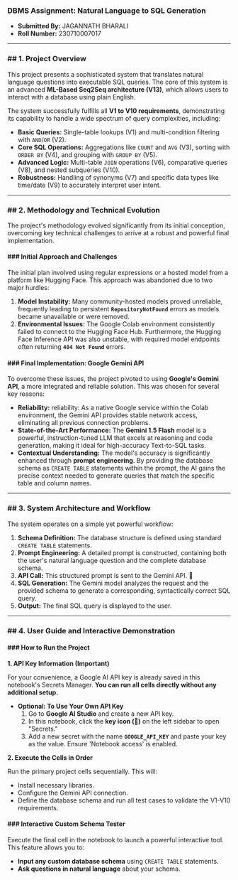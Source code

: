 ### **DBMS Assignment: Natural Language to SQL Generation**

* **Submitted By:** JAGANNATH BHARALI
* **Roll Number:** 230710007017

---

### ## 1. Project Overview

This project presents a sophisticated system that translates natural language questions into executable SQL queries. The core of this system is an advanced **ML-Based Seq2Seq architecture (V13)**, which allows users to interact with a database using plain English.

The system successfully fulfills all **V1 to V10 requirements**, demonstrating its capability to handle a wide spectrum of query complexities, including:

* **Basic Queries:** Single-table lookups (V1) and multi-condition filtering with `AND`/`OR` (V2).
* **Core SQL Operations:** Aggregations like `COUNT` and `AVG` (V3), sorting with `ORDER BY` (V4), and grouping with `GROUP BY` (V5).
* **Advanced Logic:** Multi-table `JOIN` operations (V6), comparative queries (V8), and nested subqueries (V10).
* **Robustness:** Handling of synonyms (V7) and specific data types like time/date (V9) to accurately interpret user intent.

---

### ## 2. Methodology and Technical Evolution

The project's methodology evolved significantly from its initial conception, overcoming key technical challenges to arrive at a robust and powerful final implementation.

#### ### Initial Approach and Challenges

The initial plan involved using regular expressions or a hosted model from a platform like Hugging Face. This approach was abandoned due to two major hurdles:

1.  **Model Instability:** Many community-hosted models proved unreliable, frequently leading to persistent **`RepositoryNotFound`** errors as models became unavailable or were removed.
2.  **Environmental Issues:** The Google Colab environment consistently failed to connect to the Hugging Face Hub. Furthermore, the Hugging Face Inference API was also unstable, with required model endpoints often returning **`404 Not Found`** errors.

#### ### Final Implementation: Google Gemini API

To overcome these issues, the project pivoted to using **Google's Gemini API**, a more integrated and reliable solution. This was chosen for several key reasons:

* **Reliability:** reliability: As a native Google service within the Colab environment, the Gemini API provides stable network access, eliminating all previous connection problems.
* **State-of-the-Art Performance:** The **Gemini 1.5 Flash** model is a powerful, instruction-tuned LLM that excels at reasoning and code generation, making it ideal for high-accuracy Text-to-SQL tasks.
* **Contextual Understanding:** The model's accuracy is significantly enhanced through **prompt engineering**. By providing the database schema as `CREATE TABLE` statements within the prompt, the AI gains the precise context needed to generate queries that match the specific table and column names. 

---

### ## 3. System Architecture and Workflow

The system operates on a simple yet powerful workflow:

1.  **Schema Definition:** The database structure is defined using standard `CREATE TABLE` statements.
2.  **Prompt Engineering:** A detailed prompt is constructed, containing both the user's natural language question and the complete database schema.
3.  **API Call:** This structured prompt is sent to the Gemini API. 🧠
4.  **SQL Generation:** The Gemini model analyzes the request and the provided schema to generate a corresponding, syntactically correct SQL query.
5.  **Output:** The final SQL query is displayed to the user.

---

### ## 4. User Guide and Interactive Demonstration

#### ### How to Run the Project

**1. API Key Information (Important)**

For your convenience, a Google AI API key is already saved in this notebook's Secrets Manager. **You can run all cells directly without any additional setup.**

* **Optional: To Use Your Own API Key**
    1.  Go to **Google AI Studio** and create a new API key.
    2.  In this notebook, click the **key icon (🔑)** on the left sidebar to open "Secrets."
    3.  Add a new secret with the name **`GOOGLE_API_KEY`** and paste your key as the value. Ensure 'Notebook access' is enabled.

**2. Execute the Cells in Order**

Run the primary project cells sequentially. This will:
* Install necessary libraries.
* Configure the Gemini API connection.
* Define the database schema and run all test cases to validate the V1-V10 requirements.

#### ### Interactive Custom Schema Tester

Execute the final cell in the notebook to launch a powerful interactive tool. This feature allows you to:

* **Input any custom database schema** using `CREATE TABLE` statements.
* **Ask questions in natural language** about your schema.
